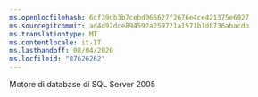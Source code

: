 ```yaml
---
ms.openlocfilehash: 6cf39db3b7cebd066627f2676e4ce421375e6927
ms.sourcegitcommit: ad4d92dce894592a259721a1571b1d8736abacdb
ms.translationtype: MT
ms.contentlocale: it-IT
ms.lasthandoff: 08/04/2020
ms.locfileid: "87626262"
---
```

Motore di database di SQL Server 2005
